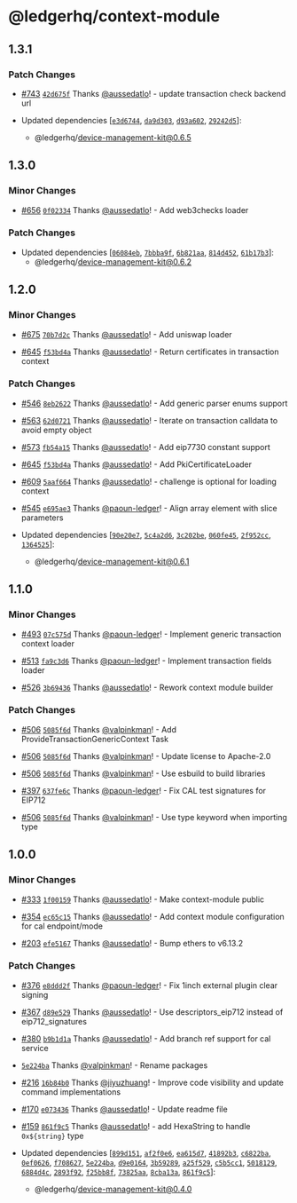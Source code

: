 # @ledgerhq/context-module

## 1.3.1

### Patch Changes

- [#743](https://github.com/LedgerHQ/device-sdk-ts/pull/743) [`42d675f`](https://github.com/LedgerHQ/device-sdk-ts/commit/42d675f9f9be9a83c1f9b682a5bd182711feaae5) Thanks [@aussedatlo](https://github.com/aussedatlo)! - update transaction check backend url

- Updated dependencies [[`e3d6744`](https://github.com/LedgerHQ/device-sdk-ts/commit/e3d6744336d45840a9715e48c319cdf4ce77bb4f), [`da9d303`](https://github.com/LedgerHQ/device-sdk-ts/commit/da9d303e53790159e6d22f3f366f71314eef5752), [`d93a602`](https://github.com/LedgerHQ/device-sdk-ts/commit/d93a602d1ee161d6d8da4e0e40690a4273a813e0), [`29242d5`](https://github.com/LedgerHQ/device-sdk-ts/commit/29242d51c79d9043c3a6160d897b4938f044b7c4)]:
  - @ledgerhq/device-management-kit@0.6.5

## 1.3.0

### Minor Changes

- [#656](https://github.com/LedgerHQ/device-sdk-ts/pull/656) [`0f02334`](https://github.com/LedgerHQ/device-sdk-ts/commit/0f02334cf402f140bfe4166def7ff1a97774a636) Thanks [@aussedatlo](https://github.com/aussedatlo)! - Add web3checks loader

### Patch Changes

- Updated dependencies [[`06084eb`](https://github.com/LedgerHQ/device-sdk-ts/commit/06084ebebda43b039ad591607634474bc345a09c), [`7bbba9f`](https://github.com/LedgerHQ/device-sdk-ts/commit/7bbba9fe7112e351654765e67dbfc4d082711b0c), [`6b821aa`](https://github.com/LedgerHQ/device-sdk-ts/commit/6b821aa84936472fd74c32dd226323db005f39aa), [`814d452`](https://github.com/LedgerHQ/device-sdk-ts/commit/814d452170395337554d27ba9aaa84f96f9bee6f), [`61b17b3`](https://github.com/LedgerHQ/device-sdk-ts/commit/61b17b3df1946b0f3f9370d7bacc243fdfd7880c)]:
  - @ledgerhq/device-management-kit@0.6.2

## 1.2.0

### Minor Changes

- [#675](https://github.com/LedgerHQ/device-sdk-ts/pull/675) [`70b7d2c`](https://github.com/LedgerHQ/device-sdk-ts/commit/70b7d2c6fe4ebfcf72b52d050db9f3f113deaef3) Thanks [@aussedatlo](https://github.com/aussedatlo)! - Add uniswap loader

- [#645](https://github.com/LedgerHQ/device-sdk-ts/pull/645) [`f53bd4a`](https://github.com/LedgerHQ/device-sdk-ts/commit/f53bd4a2ce7deff3117965957c33bc0ee0789e98) Thanks [@aussedatlo](https://github.com/aussedatlo)! - Return certificates in transaction context

### Patch Changes

- [#546](https://github.com/LedgerHQ/device-sdk-ts/pull/546) [`8eb2622`](https://github.com/LedgerHQ/device-sdk-ts/commit/8eb26229ad3b12b6b42e154b61dcb199bd36caa4) Thanks [@aussedatlo](https://github.com/aussedatlo)! - Add generic parser enums support

- [#563](https://github.com/LedgerHQ/device-sdk-ts/pull/563) [`62d0721`](https://github.com/LedgerHQ/device-sdk-ts/commit/62d0721256db88faa6d7155a3e2445d7c80219fa) Thanks [@aussedatlo](https://github.com/aussedatlo)! - Iterate on transaction calldata to avoid empty object

- [#573](https://github.com/LedgerHQ/device-sdk-ts/pull/573) [`fb54a15`](https://github.com/LedgerHQ/device-sdk-ts/commit/fb54a15f64fda2b4f6812cd2ec820728dbcef1c4) Thanks [@aussedatlo](https://github.com/aussedatlo)! - Add eip7730 constant support

- [#645](https://github.com/LedgerHQ/device-sdk-ts/pull/645) [`f53bd4a`](https://github.com/LedgerHQ/device-sdk-ts/commit/f53bd4a2ce7deff3117965957c33bc0ee0789e98) Thanks [@aussedatlo](https://github.com/aussedatlo)! - Add PkiCertificateLoader

- [#609](https://github.com/LedgerHQ/device-sdk-ts/pull/609) [`5aaf664`](https://github.com/LedgerHQ/device-sdk-ts/commit/5aaf664c9edfcca5ddb0cb9bdc97eed1e3b89cca) Thanks [@aussedatlo](https://github.com/aussedatlo)! - challenge is optional for loading context

- [#545](https://github.com/LedgerHQ/device-sdk-ts/pull/545) [`e695ae3`](https://github.com/LedgerHQ/device-sdk-ts/commit/e695ae3bffca7c3cde5499582aa0aa370d201314) Thanks [@paoun-ledger](https://github.com/paoun-ledger)! - Align array element with slice parameters

- Updated dependencies [[`90e20e7`](https://github.com/LedgerHQ/device-sdk-ts/commit/90e20e74422b1c178cf82c459ad32e2bff6221da), [`5c4a2d6`](https://github.com/LedgerHQ/device-sdk-ts/commit/5c4a2d624a4196f62051514ec211dca4c618023e), [`3c202be`](https://github.com/LedgerHQ/device-sdk-ts/commit/3c202be9cbd5e85eefbe4298d0f66adc8d239f8f), [`060fe45`](https://github.com/LedgerHQ/device-sdk-ts/commit/060fe45e60fd58b792f3cc1c9c4313415ef729ee), [`2f952cc`](https://github.com/LedgerHQ/device-sdk-ts/commit/2f952cc68ab37b49a04d1219f90b0e60d4fd0726), [`1364525`](https://github.com/LedgerHQ/device-sdk-ts/commit/1364525e1092b69700e83819d00df1222dc32dc1)]:
  - @ledgerhq/device-management-kit@0.6.1

## 1.1.0

### Minor Changes

- [#493](https://github.com/LedgerHQ/device-sdk-ts/pull/493) [`07c575d`](https://github.com/LedgerHQ/device-sdk-ts/commit/07c575d44361c53d4d6c0e73a1eb61a43d2ed8d4) Thanks [@paoun-ledger](https://github.com/paoun-ledger)! - Implement generic transaction context loader

- [#513](https://github.com/LedgerHQ/device-sdk-ts/pull/513) [`fa9c3d6`](https://github.com/LedgerHQ/device-sdk-ts/commit/fa9c3d61735f7c2aaf2d00a878eeba7ece16078a) Thanks [@paoun-ledger](https://github.com/paoun-ledger)! - Implement transaction fields loader

- [#526](https://github.com/LedgerHQ/device-sdk-ts/pull/526) [`3b69436`](https://github.com/LedgerHQ/device-sdk-ts/commit/3b6943633e8b076a998db39ed92b753a6e5d3309) Thanks [@aussedatlo](https://github.com/aussedatlo)! - Rework context module builder

### Patch Changes

- [#506](https://github.com/LedgerHQ/device-sdk-ts/pull/506) [`5085f6d`](https://github.com/LedgerHQ/device-sdk-ts/commit/5085f6dd397b5800849e34f593e71fd9c61c0e40) Thanks [@valpinkman](https://github.com/valpinkman)! - Add ProvideTransactionGenericContext Task

- [#506](https://github.com/LedgerHQ/device-sdk-ts/pull/506) [`5085f6d`](https://github.com/LedgerHQ/device-sdk-ts/commit/5085f6dd397b5800849e34f593e71fd9c61c0e40) Thanks [@valpinkman](https://github.com/valpinkman)! - Update license to Apache-2.0

- [#506](https://github.com/LedgerHQ/device-sdk-ts/pull/506) [`5085f6d`](https://github.com/LedgerHQ/device-sdk-ts/commit/5085f6dd397b5800849e34f593e71fd9c61c0e40) Thanks [@valpinkman](https://github.com/valpinkman)! - Use esbuild to build libraries

- [#397](https://github.com/LedgerHQ/device-sdk-ts/pull/397) [`637fe6c`](https://github.com/LedgerHQ/device-sdk-ts/commit/637fe6c3e8cee434925f4347a602648abd6aee69) Thanks [@paoun-ledger](https://github.com/paoun-ledger)! - Fix CAL test signatures for EIP712

- [#506](https://github.com/LedgerHQ/device-sdk-ts/pull/506) [`5085f6d`](https://github.com/LedgerHQ/device-sdk-ts/commit/5085f6dd397b5800849e34f593e71fd9c61c0e40) Thanks [@valpinkman](https://github.com/valpinkman)! - Use type keyword when importing type

## 1.0.0

### Minor Changes

- [#333](https://github.com/LedgerHQ/device-sdk-ts/pull/333) [`1f00159`](https://github.com/LedgerHQ/device-sdk-ts/commit/1f0015938e74f6823728cdc8569fe8997c0a7a2c) Thanks [@aussedatlo](https://github.com/aussedatlo)! - Make context-module public

- [#354](https://github.com/LedgerHQ/device-sdk-ts/pull/354) [`ec65c15`](https://github.com/LedgerHQ/device-sdk-ts/commit/ec65c15f37fde4bd7982512d65ca2e174c2370ba) Thanks [@aussedatlo](https://github.com/aussedatlo)! - Add context module configuration for cal endpoint/mode

- [#203](https://github.com/LedgerHQ/device-sdk-ts/pull/203) [`efe5167`](https://github.com/LedgerHQ/device-sdk-ts/commit/efe51677c3adcd858c497c2ae48061c9cb2ec460) Thanks [@aussedatlo](https://github.com/aussedatlo)! - Bump ethers to v6.13.2

### Patch Changes

- [#376](https://github.com/LedgerHQ/device-sdk-ts/pull/376) [`e8ddd2f`](https://github.com/LedgerHQ/device-sdk-ts/commit/e8ddd2f59e993e8a1ecd3798ee4b5a9208bf3a06) Thanks [@paoun-ledger](https://github.com/paoun-ledger)! - Fix 1inch external plugin clear signing

- [#367](https://github.com/LedgerHQ/device-sdk-ts/pull/367) [`d89e529`](https://github.com/LedgerHQ/device-sdk-ts/commit/d89e529ea0e6948ffe182457cf37ce36fca08f10) Thanks [@aussedatlo](https://github.com/aussedatlo)! - Use descriptors_eip712 instead of eip712_signatures

- [#380](https://github.com/LedgerHQ/device-sdk-ts/pull/380) [`b9b1d1a`](https://github.com/LedgerHQ/device-sdk-ts/commit/b9b1d1a7a426426d62ca16162e195fc83823e922) Thanks [@aussedatlo](https://github.com/aussedatlo)! - Add branch ref support for cal service

- [`5e224ba`](https://github.com/LedgerHQ/device-sdk-ts/commit/5e224ba475f7fefa8df14d0aad325bc9f9636f57) Thanks [@valpinkman](https://github.com/valpinkman)! - Rename packages

- [#216](https://github.com/LedgerHQ/device-sdk-ts/pull/216) [`16b84b0`](https://github.com/LedgerHQ/device-sdk-ts/commit/16b84b04413ad9602f1dad6b8229d8d0afec185b) Thanks [@jiyuzhuang](https://github.com/jiyuzhuang)! - Improve code visibility and update command implementations

- [#170](https://github.com/LedgerHQ/device-sdk-ts/pull/170) [`e073436`](https://github.com/LedgerHQ/device-sdk-ts/commit/e0734365a2cedc79aa7786038d5f47880fba4319) Thanks [@aussedatlo](https://github.com/aussedatlo)! - Update readme file

- [#159](https://github.com/LedgerHQ/device-sdk-ts/pull/159) [`861f9c5`](https://github.com/LedgerHQ/device-sdk-ts/commit/861f9c56b7b10034df156e369400dfd614b545f1) Thanks [@aussedatlo](https://github.com/aussedatlo)! - add HexaString to handle `0x${string}` type

- Updated dependencies [[`899d151`](https://github.com/LedgerHQ/device-sdk-ts/commit/899d15152c2cf67b19cb6ca83dc1fbbd0e79ae27), [`af2f0e6`](https://github.com/LedgerHQ/device-sdk-ts/commit/af2f0e61f370fd4728ebec2daa60599997859f05), [`ea615d7`](https://github.com/LedgerHQ/device-sdk-ts/commit/ea615d7e75667cab30a3107bf9032edae48867fa), [`41892b3`](https://github.com/LedgerHQ/device-sdk-ts/commit/41892b3dbd27c71b091d4c8203286702a81f380b), [`c6822ba`](https://github.com/LedgerHQ/device-sdk-ts/commit/c6822ba275946200333a8e64f240bf52c62e649c), [`0ef0626`](https://github.com/LedgerHQ/device-sdk-ts/commit/0ef06260b4cf87c3cb41fe2819e8efd849b2f336), [`f708627`](https://github.com/LedgerHQ/device-sdk-ts/commit/f708627965617b40951016448b8f90d71c19a2f8), [`5e224ba`](https://github.com/LedgerHQ/device-sdk-ts/commit/5e224ba475f7fefa8df14d0aad325bc9f9636f57), [`d9e0164`](https://github.com/LedgerHQ/device-sdk-ts/commit/d9e0164d69bede69269d0989c24a8631b9a0875d), [`3b59289`](https://github.com/LedgerHQ/device-sdk-ts/commit/3b592899168ecedfa3698041b77e09764c1cf4d7), [`a25f529`](https://github.com/LedgerHQ/device-sdk-ts/commit/a25f529ed08206d38d00026a3589bbbaa21075bc), [`c5b5cc1`](https://github.com/LedgerHQ/device-sdk-ts/commit/c5b5cc11d0b0dfec4e1e76ecd98d4ad09a6c9d89), [`5018129`](https://github.com/LedgerHQ/device-sdk-ts/commit/501812904cbb7eb519651b4c8dbb613198e1e89c), [`6884d4c`](https://github.com/LedgerHQ/device-sdk-ts/commit/6884d4cce615f32b128c672bfefa74d249d5ca48), [`2893f92`](https://github.com/LedgerHQ/device-sdk-ts/commit/2893f92e023741ef33e72dd5bc40e18b42052ca8), [`f25bb8f`](https://github.com/LedgerHQ/device-sdk-ts/commit/f25bb8feec3e733d1ebb13b2d7c7ea08e61fae3e), [`73825aa`](https://github.com/LedgerHQ/device-sdk-ts/commit/73825aaa5869c9026bd1a5a1b142a74a9484662f), [`8cba13a`](https://github.com/LedgerHQ/device-sdk-ts/commit/8cba13a3fb720ecd15b2464c45be30fc9851bd0a), [`861f9c5`](https://github.com/LedgerHQ/device-sdk-ts/commit/861f9c56b7b10034df156e369400dfd614b545f1)]:
  - @ledgerhq/device-management-kit@0.4.0
